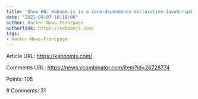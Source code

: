 ```yaml
---
title: 'Show HN: Kaboom.js is a zero-dependency declarative JavaScript game library'
date: "2021-04-07 18:19:06"
author: Hacker News Frontpage
authorlink: https://kaboomjs.com/
tags:
- Hacker-News-Frontpage
---
```


<p>Article URL: <a href="https://kaboomjs.com/">https://kaboomjs.com/</a></p>
<p>Comments URL: <a href="https://news.ycombinator.com/item?id=26728774">https://news.ycombinator.com/item?id=26728774</a></p>
<p>Points: 105</p>
<p># Comments: 31</p>
